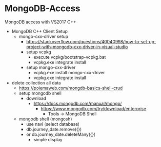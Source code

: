 # MongoDB-Access
MongoDB access with VS2017 C++

- MongoDB C++ Client Setup
	- mongo-cxx-driver setup
		- https://stackoverflow.com/questions/40040998/how-to-set-up-project-with-mongodb-cxx-driver-in-visual-studio
		- setup vcpkg
			- execute vcpkg/bootstrap-vcpkg.bat
			- vcpkg.exe integrate install
		- setup mongo-cxx-driver
			- vcpkg.exe install mongo-cxx-driver
			- vcpkg.exe integrate install
- delete collection all data
	- https://poiemaweb.com/mongdb-basics-shell-crud
	- setup mongodb shell
		- download
			- https://docs.mongodb.com/manual/mongo/
				- https://www.mongodb.com/try/download/enterprise
					- Tools -> MongoDB Shell
	- mongodb shell (mongosh)
		- use navi  (select database)
		- db.journey_date.remove({})
		- or db.journey_date.deleteMany({})
			- simple display

